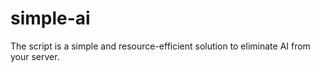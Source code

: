 # simple-ai

The script is a simple and resource-efficient solution to eliminate AI from your server.

